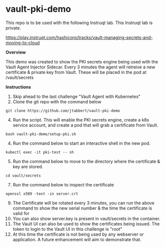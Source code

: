 # vault-pki-demo

This repo is to be used with the following Instruqt lab.  This Instruqt lab is private.

https://play.instruqt.com/hashicorp/tracks/vault-managing-secrets-and-moving-to-cloud

**Overview**

This demo was created to show the PKI secrets engine being used with the Vault Agent Injector Sidecar.  Every 3 minutes the agent will retreive a new certificate & private key from Vault.  These will be placed in the pod at /vault/secrets

**Instructions**

1. Skip ahead to the last challenge "Vault Agent with Kubernetes"
2. Clone the git repo with the command below
```
git clone https://github.com/jtabbert/vault-pki-demo
```
4. Run the script. This will enable the PKI secrets engine, create a k8s service account, and create a pod that will grab a certificate from Vault.
```
bash vault-pki-demo/setup-pki.sh
```
4. Run the command below to start an interactive shell in the new pod.
```
kubectl exec -it pki-test -- sh
```
5. Run the command below to move to the directory where the certificate & key are stored.
```
cd vault/secrets
```
7. Run the command below to inspect the certificate
```
openssl x509 -text -in server.crt
```
9. The Certificate will be rotated every 3 minutes, you can run the above command to show the new serial number & the time the certificate is valid for
10. You can also show server.key is present in vault/secrets in the container.
11. The Vault UI can also be used to show the certificates being issued.  The token to login to the Vault UI in this challenge is "root"
12. At this time the certificate is not being used by any webserver or application.  A future enhancement will aim to demonstrate that.
